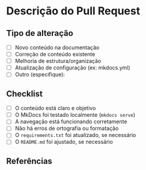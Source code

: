 # Descrição do Pull Request
<!-- Descreva de forma objetiva o que foi feito neste PR.
     Ex: Adição de seção sobre usabilidade, correção de erro de formatação, atualização de métrica, etc. -->

## Tipo de alteração
- [ ] Novo conteúdo na documentação
- [ ] Correção de conteúdo existente
- [ ] Melhoria de estrutura/organização
- [ ] Atualização de configuração (ex: mkdocs.yml)
- [ ] Outro (especifique):

## Checklist
- [ ] O conteúdo está claro e objetivo
- [ ] O MkDocs foi testado localmente (`mkdocs serve`)
- [ ] A navegação está funcionando corretamente
- [ ] Não há erros de ortografia ou formatação
- [ ] O `requirements.txt` foi atualizado, se necessário
- [ ] O `README.md` foi ajustado, se necessário

## Referências
<!-- Adicione links, documentos ou issues relacionados ao PR. Remova se não for necessário. -->
